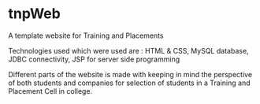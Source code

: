 # tnpWeb
A template website for Training and Placements

Technologies used which were used are :
HTML & CSS, MySQL database, JDBC connectivity, JSP for server side programming

Different parts of the website is made with keeping in mind the perspective of both students and companies for selection of students in a Training and Placement Cell in college.
